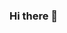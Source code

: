 ### Hi there 👋

<!--
**Finerthings79/Finerthings79** is a ✨ _special_ ✨ repository because its `README.md` (this file) appears on your GitHub profile.

Here are some ideas to get you started:

- 🔭 I’m currently working on ...
- 🌱 I’m currently learning ...
- 👯 I’m looking to collaborate on ...
- 🤔 I’m looking for help with ...pinging ,geo location cell , tracking 
- 💬 Ask me about ...
- 📫 How to reach me: ...hewell1979@gmail.com
- 😄 Pronouns: ...
- ⚡ Fun fact: ...the weirdest and strangest thing happens to me lol 
-->
